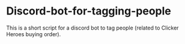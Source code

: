 # Discord-bot-for-tagging-people
This is a short script for a discord bot to tag people (related to Clicker Heroes buying order).
